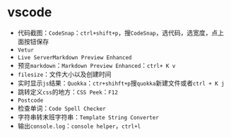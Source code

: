 # vscode

- 代码截图：`CodeSnap`：`ctrl+shift+p`，搜`CodeSnap`，选代码，选宽度，点上面按钮保存
- `Vetur`
- `Live ServerMarkdown Preview Enhanced`
- 预览`markdown`：`Markdown Preview Enhanced`：`ctrl+ K v`
- `filesize`：文件大小以及创建时间
- 实时显示`js`结果：`Quokka`：`ctr+shihft+p`搜`quokka`新建文件或者`ctrl + K j`
- 跳转定义`css`的地方：`CSS Peek`：`F12`
- `Postcode`
- 检查单词：`Code Spell Checker`
- 字符串转末班字符串：`Template String Converter`
- 输出`console.log`：`console helper`，`ctrl+l`